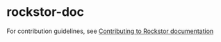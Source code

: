 rockstor-doc
============

For contribution guidelines, see [Contributing to Rockstor documentation](http://rockstor.com/docs/contribute_documentation.html)
